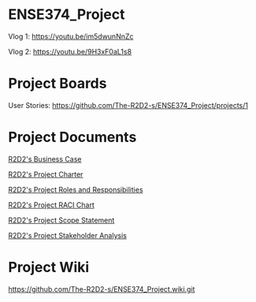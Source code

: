 # ENSE374_Project
Vlog 1: https://youtu.be/im5dwunNnZc

Vlog 2: https://youtu.be/9H3xF0aL1s8

# Project Boards

User Stories: https://github.com/The-R2D2-s/ENSE374_Project/projects/1

# Project Documents
[R2D2's Business Case](https://github.com/The-R2D2-s/ENSE374_Project/blob/main/R2D2's%20Business%20Case.docx?raw=true)

[R2D2's Project Charter](https://github.com/The-R2D2-s/ENSE374_Project/blob/main/R2D2's%20Project%20Charter.docx?raw=true)

[R2D2's Project Roles and Responsibilities](https://github.com/The-R2D2-s/ENSE374_Project/blob/main/R2D2's%20Project%20Roles%20and%20Responsibilities.docx?raw=true)

[R2D2's Project RACI Chart](https://github.com/The-R2D2-s/ENSE374_Project/blob/main/R2D2's%20RACI%20Chart.docx?raw=true)

[R2D2's Project Scope Statement](https://github.com/The-R2D2-s/ENSE374_Project/blob/main/R2D2's%20Project%20Scope%20Statement.docx?raw=true)

[R2D2's Project Stakeholder Analysis](https://github.com/The-R2D2-s/ENSE374_Project/blob/main/R2D2's%20Stakeholder%20Analysis.docx?raw=true)

# Project Wiki
https://github.com/The-R2D2-s/ENSE374_Project.wiki.git
